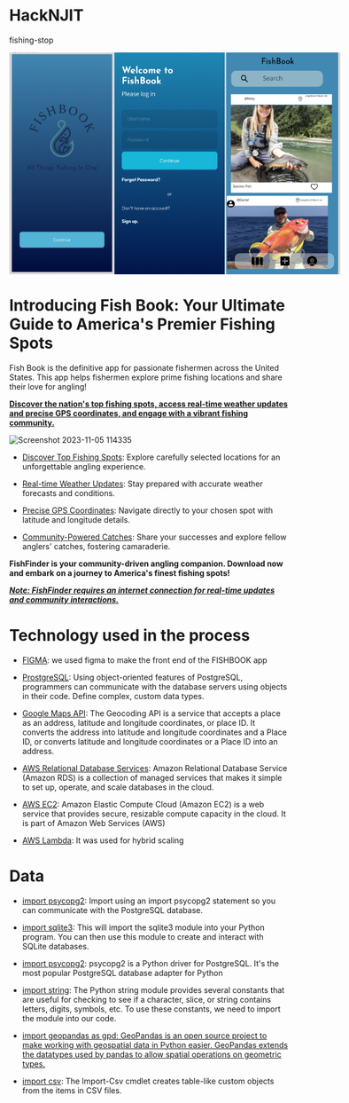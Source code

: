 # HackNJIT
fishing-stop

<div style="display: flex; justify-content: space-between;">
  <img src="./screens/InitialPage.png" height="400" width="250" align="left: 20px;">
  <img src ="./screens/Login_Page.png" height="400" width="250" align="center: 20px;">
  <img src="./screens/FishBookPage.png" height="400" width="250" align = "right: 20px;">
</div>

# Introducing Fish Book: Your Ultimate Guide to America's Premier Fishing Spots


Fish Book is the definitive app for passionate fishermen across the United States. This app helps fishermen explore prime fishing locations and share their love for angling! 



<b><ins>Discover the nation's top fishing spots, access real-time weather updates and precise GPS coordinates, and engage with a vibrant fishing community.</b></ins>


 ![Screenshot 2023-11-05 114335](https://github.com/kyrollos2/HackNJIT/assets/149887130/b304e946-cab6-4ee9-a6cf-a35608ef10a9)

 
- <ins>Discover Top Fishing Spots</ins>: Explore carefully selected locations for an unforgettable angling experience.

- <ins>Real-time Weather Updates</ins>: Stay prepared with accurate weather forecasts and conditions.

- <ins>Precise GPS Coordinates</ins>: Navigate directly to your chosen spot with latitude and longitude details.

- <ins>Community-Powered Catches</ins>: Share your successes and explore fellow anglers' catches, fostering camaraderie.

<b>FishFinder is your community-driven angling companion. Download now and embark on a journey to America's finest fishing spots!</b>

<b><i><ins>Note: FishFinder requires an internet connection for real-time updates and community interactions. </b></i></ins>


# Technology used in the process 

- <ins>FIGMA</ins>: we used figma to make the front end of the FISHBOOK app

- <ins>ProstgreSQL</ins>: Using object-oriented features of PostgreSQL, programmers can communicate with the database servers using objects in their code. Define complex, custom data types.

- <ins>Google Maps API</ins>: The Geocoding API is a service that accepts a place as an address, latitude and longitude coordinates, or place ID. It converts the address into latitude and longitude coordinates and a Place ID, or converts latitude and longitude coordinates or a Place ID into an address.

- <ins>AWS Relational Database Services</ins>: Amazon Relational Database Service (Amazon RDS) is a collection of managed services that makes it simple to set up, operate, and scale databases in the cloud.

- <ins>AWS EC2</ins>: Amazon Elastic Compute Cloud (Amazon EC2) is a web service that provides secure, resizable compute capacity in the cloud. It is part of Amazon Web Services (AWS)

- <ins>AWS Lambda</ins>: It was used for hybrid scaling

# Data

- <ins>import psycopg2</ins>: Import using an import psycopg2 statement so you can communicate with the PostgreSQL database.

- <ins>import sqlite3</ins>: This will import the sqlite3 module into your Python program. You can then use this module to create and interact with SQLite databases.

- <ins>import psycopg2</ins>: psycopg2 is a Python driver for PostgreSQL. It's the most popular PostgreSQL database adapter for Python

- <ins>import string</ins>: The Python string module provides several constants that are useful for checking to see if a character, slice, or string contains letters, digits, symbols, etc. To use these constants, we need to import the module into our code.

- <ins>import geopandas as gpd<ins>: GeoPandas is an open source project to make working with geospatial data in Python easier. GeoPandas extends the datatypes used by pandas to allow spatial operations on geometric types.

- <ins>import csv</ins>: The Import-Csv cmdlet creates table-like custom objects from the items in CSV files.

